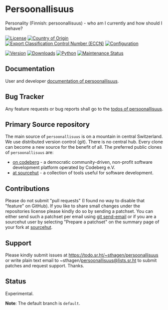 # Persoonallisuus

Personality (Finnish: persoonallisuus) - who am I currently and how should I behave?

[![License](https://git.sr.ht/~sthagen/persoonallisuus/blob/default/docs/badges/license-spdx-mit.svg)](https://git.sr.ht/~sthagen/persoonallisuus/tree/default/item/LICENSE)
[![Country of Origin](https://git.sr.ht/~sthagen/persoonallisuus/blob/default/docs/badges/country-of-origin-name-switzerland-neutral.svg)](https://git.sr.ht/~sthagen/persoonallisuus/tree/default/item/COUNTRY-OF-ORIGIN)
[![Export Classification Control Number (ECCN)](https://git.sr.ht/~sthagen/persoonallisuus/blob/default/docs/badges/export-control-classification-number_eccn-ear99-neutral.svg)](https://git.sr.ht/~sthagen/persoonallisuus/tree/default/item/EXPORT-CONTROL-CLASSIFICATION-NUMBER)
[![Configuration](https://git.sr.ht/~sthagen/persoonallisuus/blob/default/docs/badges/configuration-sbom.svg)](https://git.sr.ht/~sthagen/persoonallisuus/tree/default/item/docs/third-party/README.md)

[![Version](https://git.sr.ht/~sthagen/persoonallisuus/blob/default/docs/badges/latest-release.svg)](https://pypi.python.org/pypi/persoonallisuus/)
[![Downloads](https://git.sr.ht/~sthagen/persoonallisuus/blob/default/docs/badges/downloads-per-month.svg)](https://pepy.tech/project/persoonallisuus)
[![Python](https://git.sr.ht/~sthagen/persoonallisuus/blob/default/docs/badges/python-versions.svg)](https://pypi.python.org/pypi/persoonallisuus/)
[![Maintenance Status](https://git.sr.ht/~sthagen/persoonallisuus/blob/default/docs/badges/commits-per-year.svg)](https://git.sr.ht/~sthagen/persoonallisuus/log)

## Documentation

User and developer [documentation of persoonallisuus](https://codes.dilettant.life/docs/persoonallisuus/).

## Bug Tracker

Any feature requests or bug reports shall go to the [todos of persoonallisuus](https://todo.sr.ht/~sthagen/persoonallisuus).

## Primary Source repository

The main source of `persoonallisuus` is on a mountain in central Switzerland.
We use distributed version control (git).
There is no central hub.
Every clone can become a new source for the benefit of all.
The preferred public clones of `persoonallisuus` are:

* [on codeberg](https://codeberg.org/sthagen/persoonallisuus) - a democratic community-driven, non-profit software development platform operated by Codeberg e.V.
* [at sourcehut](https://git.sr.ht/~sthagen/persoonallisuus) - a collection of tools useful for software development.

## Contributions

Please do not submit "pull requests" (I found no way to disable that "feature" on GitHub).
If you like to share small changes under the repositories license please kindly do so by sending a patchset.
You can either send such a patchset per email using [git send-email](https://git-send-email.io) or 
if you are a sourcehut user by selecting "Prepare a patchset" on the summary page of your fork at [sourcehut](https://git.sr.ht/).

## Support

Please kindly submit issues at https://todo.sr.ht/~sthagen/persoonallisuus or write plain text email to ~sthagen/persoonallisuus@lists.sr.ht to submit patches and request support. Thanks.

## Status

Experimental.

**Note**: The default branch is `default`.
